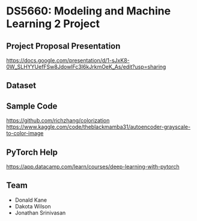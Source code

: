 # DS5660: Modeling and Machine Learning 2 Project

## Project Proposal Presentation
https://docs.google.com/presentation/d/1-sJxK8-0W_SLHYYUefFSw8JdowlFc3I6kJrkmOeK_As/edit?usp=sharing

## Dataset


## Sample Code
https://github.com/richzhang/colorization
https://www.kaggle.com/code/theblackmamba31/autoencoder-grayscale-to-color-image

## PyTorch Help
https://app.datacamp.com/learn/courses/deep-learning-with-pytorch

## Team
- Donald Kane
- Dakota Wilson
- Jonathan Srinivasan
